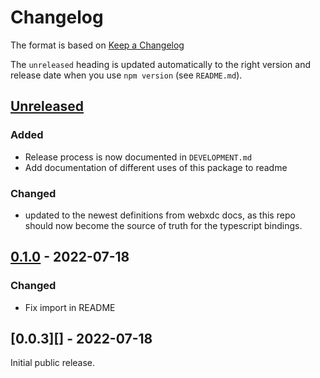 # Changelog

The format is based on [Keep a Changelog](http://keepachangelog.com/en/1.0.0/)

The `unreleased` heading is updated automatically to the right version and
release date when you use `npm version` (see `README.md`).

## [Unreleased]

### Added

- Release process is now documented in `DEVELOPMENT.md`
- Add documentation of different uses of this package to readme

### Changed

- updated to the newest definitions from webxdc docs, as this repo should now become the source of truth for the typescript bindings. 

## [0.1.0][] - 2022-07-18

### Changed

- Fix import in README

## [0.0.3][] - 2022-07-18

Initial public release.

[unreleased]: https://github.com/webxdc/webxdc-types/compare/v0.1.0...HEAD
[0.1.0]: https://github.com/webxdc/webxdc-types/tree/v0.1.0
